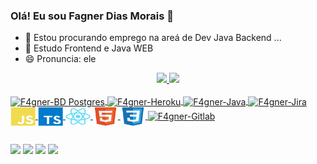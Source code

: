 ### Olá! Eu sou Fagner Dias Morais 👋

- 🔭 Estou procurando emprego na areá de Dev Java Backend ...
- 🌱 Estudo Frontend e Java WEB
- 😄 Pronuncia: ele

<div align="center">
  <a href="https://github.com/f4gner">
  <img height="180em" src="https://github-readme-stats.vercel.app/api?username=f4gner&show_icons=true&theme=dark&include_all_commits=true&count_private=true"/>
  <img height="180em" src="https://github-readme-stats.vercel.app/api/top-langs/?username=f4gner&layout=compact&langs_count=7&theme=dark"/>
</div>

  <div style="display: inline_block"><br>
  <img align="center" alt="F4gner-BD Postgres"height="30" width="40" src="https://cdn.jsdelivr.net/gh/devicons/devicon/icons/postgresql/postgresql-original.svg" />
  <img align="center" alt="F4gner-Heroku" height="30" width="40" src="https://cdn.jsdelivr.net/gh/devicons/devicon/icons/heroku/heroku-original.svg" />
  <img align="center" alt="F4gner-Java" height="30" width="40" src="https://cdn.jsdelivr.net/gh/devicons/devicon/icons/java/java-original-wordmark.svg" />
  <img align="center" alt="F4gner-Jira"height="30" width="40"   src="https://cdn.jsdelivr.net/gh/devicons/devicon/icons/jira/jira-original-wordmark.svg" />
  <img align="center" alt="F4gner-Js" height="30" width="40" src="https://raw.githubusercontent.com/devicons/devicon/master/icons/javascript/javascript-plain.svg">
  <img align="center" alt="F4gner-Ts" height="30" width="40" src="https://raw.githubusercontent.com/devicons/devicon/master/icons/typescript/typescript-plain.svg">
  <img align="center" alt="F4gner-React" height="30" width="40" src="https://raw.githubusercontent.com/devicons/devicon/master/icons/react/react-original.svg">
  <img align="center" alt="F4gner-HTML" height="30" width="40" src="https://raw.githubusercontent.com/devicons/devicon/master/icons/html5/html5-original.svg">
  <img align="center" alt="F4gner-CSS" height="30" width="40" src="https://raw.githubusercontent.com/devicons/devicon/master/icons/css3/css3-original.svg">
  <img align="center" alt="F4gner-Gitlab" height="30" width="40" src="https://cdn.jsdelivr.net/gh/devicons/devicon/icons/gitlab/gitlab-original-wordmark.svg" />
 
</div>
  
 ##
  
 <div>
  <a href="https://www.instagram.com/fagner_diias/" target="_blank"><img src="https://img.shields.io/badge/-Instagram-%23E4405F?style=for-the-badge&logo=instagram&logoColor=white" target="_blank"></a>
 <a href="https://web.whatsapp.com/" target="_blank"><img src="https://img.shields.io/badge/WhatsApp-25D366?style=for-the-badge&logo=whatsapp&logoColor=white" target="_blank"></a> 
  <a href = "emailto:contatofagnersquadrao@gmail.com"><img src="https://img.shields.io/badge/-Gmail-%23333?style=for-the-badge&logo=gmail&logoColor=white" target="_blank"></a>
  <a href="https://www.linkedin.com/in/fagner-dias-72a527119/-45875016a" target="_blank"><img src="https://img.shields.io/badge/-LinkedIn-%230077B5?style=for-the-badge&logo=linkedin&logoColor=white" target="_blank"></a> 
   
 </div>  
